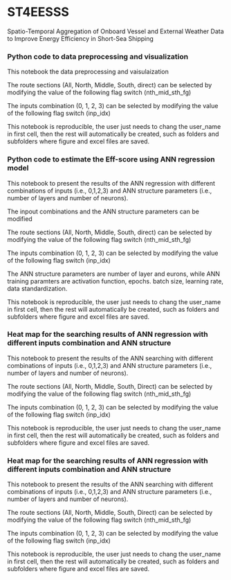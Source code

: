 # ST4EESSS
Spatio-Temporal Aggregation of Onboard Vessel and External Weather Data to Improve Energy Efficiency in Short-Sea Shipping

### Python code to data preprocessing and visualization

This notebook the data preprocessing and vaisulaization

The route sections (All, North, Middle, South, direct) can be selected by modifying the value of the following flag switch (nth_mid_sth_fg)

The inputs combination (0, 1, 2, 3) can be selected by modifying the value of the following flag switch (inp_idx)

This notebook is reproducible, the user just needs to chang the user_name in first cell, then the rest will automatically be created, such as folders and subfolders where figure and excel files are saved.


### Python code to estimate the Eff-score using ANN regression model


This notebook to present the results of the ANN regression with different combinations of inputs (i.e., 0,1,2,3) and ANN structure parameters (i.e., number of layers and number of neurons).

The inpout combinations and the ANN structure parameters can be modified

The route sections (All, North, Middle, South, direct) can be selected by modifying the value of the following flag switch (nth_mid_sth_fg) 

The inputs combination (0, 1, 2, 3) can be selected by modifying the value of the following flag switch (inp_idx) 

The ANN structure parameters are number of layer and eurons, while ANN training paramters are activation function, epochs. batch size, learning rate, data standardization.

This notebook is reproducible,  the user just needs to chang the user_name in first cell, then the rest will automatically be created, such as folders and subfolders where figure and excel files are saved.

### Heat map for the searching results of ANN regression with different inputs combination and ANN structure

This notebook to present the results of the ANN searching with different combinations of inputs (i.e., 0,1,2,3) and ANN structure parameters (i.e., number of layers and number of neurons).

The route sections (All, North, Middle, South, Direct) can be selected by modifying the value of the following flag switch (nth_mid_sth_fg)

The inputs combination (0, 1, 2, 3) can be selected by modifying the value of the following flag switch (inp_idx)

This notebook is reproducible, the user just needs to chang the user_name in first cell, then the rest will automatically be created, such as folders and subfolders where figure and excel files are saved.

### Heat map for the searching results of ANN regression with different inputs combination and ANN structure

This notebook to present the results of the ANN searching with different combinations of inputs (i.e., 0,1,2,3) and ANN structure parameters (i.e., number of layers and number of neurons).

The route sections (All, North, Middle, South, Direct) can be selected by modifying the value of the following flag switch (nth_mid_sth_fg)

The inputs combination (0, 1, 2, 3) can be selected by modifying the value of the following flag switch (inp_idx)

This notebook is reproducible, the user just needs to chang the user_name in first cell, then the rest will automatically be created, such as folders and subfolders where figure and excel files are saved.
